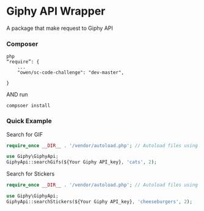 # Giphy API Wrapper

A package that make request to Giphy API

### Composer
```
php
“require”: {
    ...
    "owen/sc-code-challenge": "dev-master",
    
}
```
AND run 
```
compsoer install
```

### Quick Example
Search for GIF
```php
require_once __DIR__ . '/vendor/autoload.php'; // Autoload files using Composer autoload

use Giphy\GiphyApi;
GiphyApi::searchGifs(${Your Giphy API_key}, 'cats', 2);
```
Search for Stickers
```php
require_once __DIR__ . '/vendor/autoload.php'; // Autoload files using Composer autoload

use Giphy\GiphyApi;
GiphyApi::searchStickers(${Your Giphy API_key}, 'cheeseburgers', 2);
```